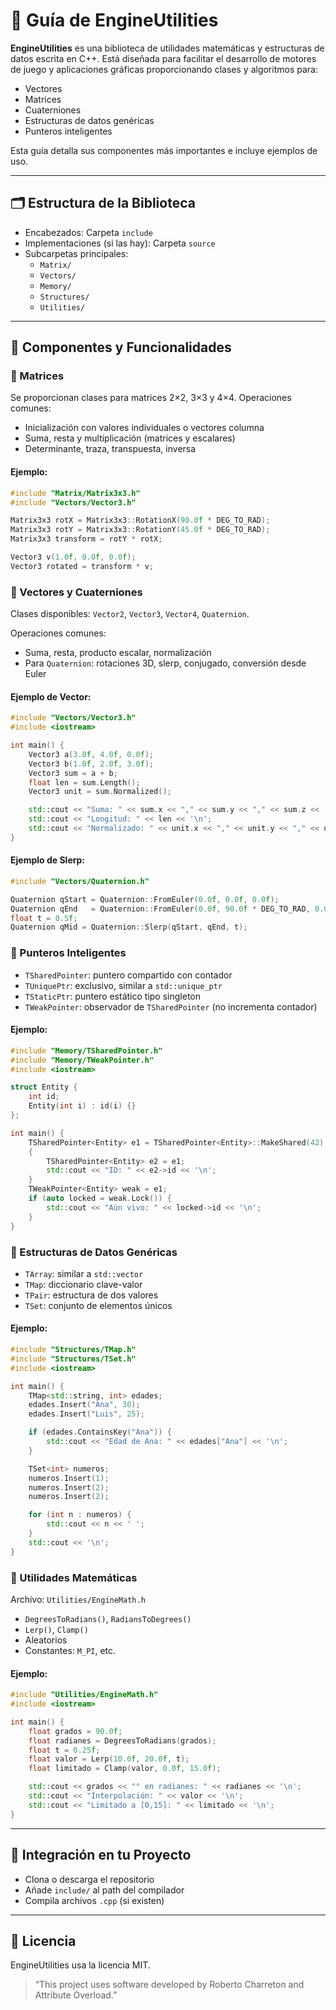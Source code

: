 ﻿
# 📘 Guía de EngineUtilities

**EngineUtilities** es una biblioteca de utilidades matemáticas y estructuras de datos escrita en C++. Está diseñada para facilitar el desarrollo de motores de juego y aplicaciones gráficas proporcionando clases y algoritmos para:

- Vectores
- Matrices
- Cuaterniones
- Estructuras de datos genéricas
- Punteros inteligentes

Esta guía detalla sus componentes más importantes e incluye ejemplos de uso.

---

## 🗂️ Estructura de la Biblioteca

- Encabezados: Carpeta `include`
- Implementaciones (si las hay): Carpeta `source`
- Subcarpetas principales:
  - `Matrix/`
  - `Vectors/`
  - `Memory/`
  - `Structures/`
  - `Utilities/`

---

## 🧮 Componentes y Funcionalidades

### 🔢 Matrices

Se proporcionan clases para matrices 2×2, 3×3 y 4×4. Operaciones comunes:

- Inicialización con valores individuales o vectores columna
- Suma, resta y multiplicación (matrices y escalares)
- Determinante, traza, transpuesta, inversa

#### Ejemplo:

```cpp
#include "Matrix/Matrix3x3.h"
#include "Vectors/Vector3.h"

Matrix3x3 rotX = Matrix3x3::RotationX(90.0f * DEG_TO_RAD);
Matrix3x3 rotY = Matrix3x3::RotationY(45.0f * DEG_TO_RAD);
Matrix3x3 transform = rotY * rotX;

Vector3 v(1.0f, 0.0f, 0.0f);
Vector3 rotated = transform * v;
```

### 📐 Vectores y Cuaterniones

Clases disponibles: `Vector2`, `Vector3`, `Vector4`, `Quaternion`.

Operaciones comunes:

- Suma, resta, producto escalar, normalización
- Para `Quaternion`: rotaciones 3D, slerp, conjugado, conversión desde Euler

#### Ejemplo de Vector:

```cpp
#include "Vectors/Vector3.h"
#include <iostream>

int main() {
    Vector3 a(3.0f, 4.0f, 0.0f);
    Vector3 b(1.0f, 2.0f, 3.0f);
    Vector3 sum = a + b;
    float len = sum.Length();
    Vector3 unit = sum.Normalized();

    std::cout << "Suma: " << sum.x << "," << sum.y << "," << sum.z << '\n';
    std::cout << "Longitud: " << len << '\n';
    std::cout << "Normalizado: " << unit.x << "," << unit.y << "," << unit.z << '\n';
}
```

#### Ejemplo de Slerp:

```cpp
#include "Vectors/Quaternion.h"

Quaternion qStart = Quaternion::FromEuler(0.0f, 0.0f, 0.0f);
Quaternion qEnd   = Quaternion::FromEuler(0.0f, 90.0f * DEG_TO_RAD, 0.0f);
float t = 0.5f;
Quaternion qMid = Quaternion::Slerp(qStart, qEnd, t);
```

### 🧠 Punteros Inteligentes

- `TSharedPointer`: puntero compartido con contador
- `TUniquePtr`: exclusivo, similar a `std::unique_ptr`
- `TStaticPtr`: puntero estático tipo singleton
- `TWeakPointer`: observador de `TSharedPointer` (no incrementa contador)

#### Ejemplo:

```cpp
#include "Memory/TSharedPointer.h"
#include "Memory/TWeakPointer.h"
#include <iostream>

struct Entity {
    int id;
    Entity(int i) : id(i) {}
};

int main() {
    TSharedPointer<Entity> e1 = TSharedPointer<Entity>::MakeShared(42);
    {
        TSharedPointer<Entity> e2 = e1;
        std::cout << "ID: " << e2->id << '\n';
    }
    TWeakPointer<Entity> weak = e1;
    if (auto locked = weak.Lock()) {
        std::cout << "Aún vivo: " << locked->id << '\n';
    }
}
```

### 🧺 Estructuras de Datos Genéricas

- `TArray`: similar a `std::vector`
- `TMap`: diccionario clave-valor
- `TPair`: estructura de dos valores
- `TSet`: conjunto de elementos únicos

#### Ejemplo:

```cpp
#include "Structures/TMap.h"
#include "Structures/TSet.h"
#include <iostream>

int main() {
    TMap<std::string, int> edades;
    edades.Insert("Ana", 30);
    edades.Insert("Luis", 25);

    if (edades.ContainsKey("Ana")) {
        std::cout << "Edad de Ana: " << edades["Ana"] << '\n';
    }

    TSet<int> numeros;
    numeros.Insert(1);
    numeros.Insert(2);
    numeros.Insert(2);

    for (int n : numeros) {
        std::cout << n << ' ';
    }
    std::cout << '\n';
}
```

### 🧮 Utilidades Matemáticas

Archivo: `Utilities/EngineMath.h`

- `DegreesToRadians()`, `RadiansToDegrees()`
- `Lerp()`, `Clamp()`
- Aleatorios
- Constantes: `M_PI`, etc.

#### Ejemplo:

```cpp
#include "Utilities/EngineMath.h"
#include <iostream>

int main() {
    float grados = 90.0f;
    float radianes = DegreesToRadians(grados);
    float t = 0.25f;
    float valor = Lerp(10.0f, 20.0f, t);
    float limitado = Clamp(valor, 0.0f, 15.0f);

    std::cout << grados << "° en radianes: " << radianes << '\n';
    std::cout << "Interpolación: " << valor << '\n';
    std::cout << "Limitado a [0,15]: " << limitado << '\n';
}
```

---

## 🔗 Integración en tu Proyecto

- Clona o descarga el repositorio
- Añade `include/` al path del compilador
- Compila archivos `.cpp` (si existen)

---

## 📄 Licencia

EngineUtilities usa la licencia MIT.

> “This project uses software developed by Roberto Charreton and Attribute Overload.”
